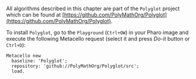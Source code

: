 All algorithms described in this chapter are part of the `Polyglot` project which can be found at [https://github.com/PolyMathOrg/Polyglot](https://github.com/PolyMathOrg/Polyglot).To install `Polyglot`, go to the `Playground` \(`Ctrl+OW`\) in your Pharo image and execute the following Metacello request \(select it and press _Do-it_ button or `Ctrl+D`\):```Metacello new
  baseline: 'Polyglot';
  repository: 'github://PolyMathOrg/Polyglot/src';
  load.```